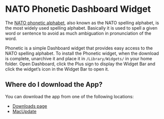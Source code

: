 NATO Phonetic Dashboard Widget
==============================

The [NATO phonetic alphabet](http://en.wikipedia.org/wiki/NATO_phonetic_alphabet), also known as the NATO spelling alphabet, is the most widely used spelling alphabet. Basically it is used to spell a given word or sentence to avoid as much ambiguation in pronunciation of the word.

Phonetic is a simple Dashboard widget that provides easy access to the NATO spelling alphabet. To install the Phonetic widget, when the download is complete, unarchive it and place it in `/Library/Widgets/` in your home folder. Open Dashboard, click the Plus sign to display the Widget Bar and click the widget’s icon in the Widget Bar to open it.

Where do I download the App?
----------------------------

You can download the app from one of the following locations:

-  [Downloads page](https://github.com/g13n/Phonetic/downloads)
-  [MacUpdate](http://www.macupdate.com/app/mac/40421/phonetic "Download Phonetic from MacUpdate")
